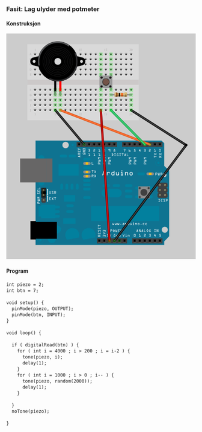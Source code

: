 ### Fasit: Lag ulyder med potmeter

#### Konstruksjon

![](./3_1_fasit.png)


#### Program

```
int piezo = 2;
int btn = 7;

void setup() {
  pinMode(piezo, OUTPUT);
  pinMode(btn, INPUT);
}

void loop() {

  if ( digitalRead(btn) ) {
    for ( int i = 4000 ; i > 200 ; i = i-2 ) {
      tone(piezo, i);
      delay(1);
    }
    for ( int i = 1000 ; i > 0 ; i-- ) {
      tone(piezo, random(2000));
      delay(1);
    }

  }
  noTone(piezo);

} 
```
